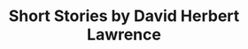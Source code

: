 ---
title: Short Stories by David Herbert Lawrence
categories: [Fiction Literature,Novel]
tags: [Story,England]
---